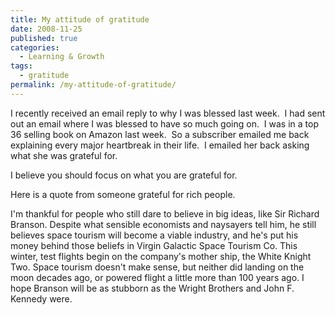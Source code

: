 ```yaml
---
title: My attitude of gratitude
date: 2008-11-25
published: true
categories:
  - Learning & Growth
tags:
  - gratitude
permalink: /my-attitude-of-gratitude/
---
```

I recently received an email reply to why I was blessed last week.  I had sent out an email where I was blessed to have so much going on.  I was in a top 36 selling book on Amazon last week.  So a subscriber emailed me back explaining every major heartbreak in their life.  I emailed her back asking what she was grateful for.

I believe you should focus on what you are grateful for.

Here is a quote from someone grateful for rich people.

I'm thankful for people who still dare to believe in big ideas, like Sir Richard Branson. Despite what sensible economists and naysayers tell him, he still believes space tourism will become a viable industry, and he's put his money behind those beliefs in Virgin Galactic Space Tourism Co. This winter, test flights begin on the company's mother ship, the White Knight Two. Space tourism doesn't make sense, but neither did landing on the moon decades ago, or powered flight a little more than 100 years ago. I hope Branson will be as stubborn as the Wright Brothers and John F. Kennedy were.
